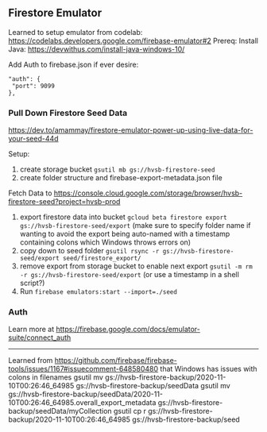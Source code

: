 ## Firestore Emulator

Learned to setup emulator from codelab: https://codelabs.developers.google.com/firebase-emulator#2
Prereq: Install Java: https://devwithus.com/install-java-windows-10/

Add Auth to firebase.json if ever desire:
```
"auth": {
 "port": 9099
},
```

### Pull Down Firestore Seed Data

https://dev.to/amammay/firestore-emulator-power-up-using-live-data-for-your-seed-44d

Setup:

1. create storage bucket `gsutil mb gs://hvsb-firestore-seed`
2. create folder structure and firebase-export-metadata.json file

Fetch Data to https://console.cloud.google.com/storage/browser/hvsb-firestore-seed?project=hvsb-prod

1. export firestore data into bucket `gcloud beta firestore export gs://hvsb-firestore-seed/export` (make sure to specify folder name if wanting to avoid the export being auto-named with a timestamp containing colons which Windows throws errors on)
2. copy down to seed folder `gsutil rsync -r gs://hvsb-firestore-seed/export seed/firestore_export/`
3. remove export from storage bucket to enable next export `gsutil -m rm -r gs://hvsb-firestore-seed/export` (or use a timestamp in a shell script?)
4. Run `firebase emulators:start --import=./seed`

### Auth

Learn more at https://firebase.google.com/docs/emulator-suite/connect_auth

---

Learned from https://github.com/firebase/firebase-tools/issues/1167#issuecomment-648580480 that Windows has issues with colons in filenames
gsutil mv gs://hvsb-firestore-backup/2020-11-10T00:26:46_64985 gs://hvsb-firestore-backup/seedData
gsutil mv gs://hvsb-firestore-backup/seedData/2020-11-10T00:26:46_64985.overall_export_metadata gs://hvsb-firestore-backup/seedData/myCollection
gsutil cp r gs://hvsb-firestore-backup/2020-11-10T00:26:46_64985 gs://hvsb-firestore-backup/seed
